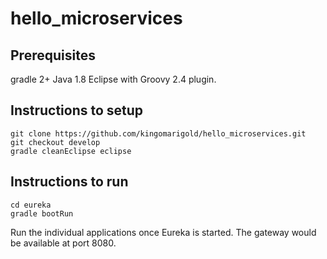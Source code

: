# hello_microservices

## Prerequisites
gradle 2+
Java 1.8
Eclipse with Groovy 2.4 plugin.

## Instructions to setup
```
git clone https://github.com/kingomarigold/hello_microservices.git
git checkout develop
gradle cleanEclipse eclipse
```
## Instructions to run
```
cd eureka
gradle bootRun
```

Run the individual applications once Eureka is started. The gateway would be available at port 8080.
